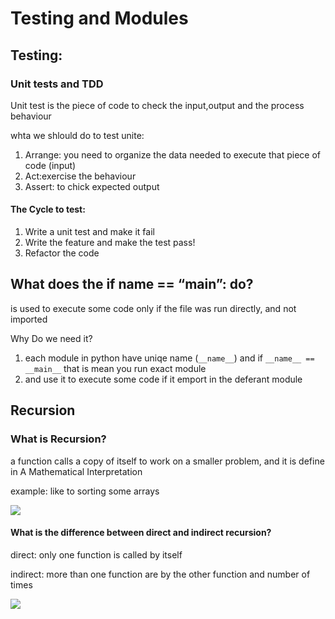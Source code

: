 # Testing and Modules

## Testing:

### Unit tests and TDD

Unit test is the piece of code to check the input,output and the process behaviour 

whta we shlould do to test unite:
1. Arrange: you need to organize the data needed to execute that piece of code (input)
2. Act:exercise the behaviour
3. Assert: to chick expected output 

#### The Cycle to test:
1. Write a unit test and make it fail 
2. Write the feature and make the test pass! 
3. Refactor the code


## What does the if __name__ == “__main__”: do?

is used to execute some code only if the file was run directly, and not imported

Why Do we need it?
1. each module in python have uniqe name (`__name__`) and if `__name__ == __main__` that is mean you run exact module
2. and use it to execute some code if it emport in the deferant module 


## Recursion

### What is Recursion? 
a function calls a copy of itself to work on a smaller problem, and it is define in A Mathematical Interpretation

example: like to sorting some arrays

![](https://i.ytimg.com/vi/kepBmgvWNDw/maxresdefault.jpg)


#### What is the difference between direct and indirect recursion? 

direct: only one function is called by itself

indirect: more than one function are by the other function and number of times

![](https://i.ytimg.com/vi/t9whckmAEq0/maxresdefault.jpg)

